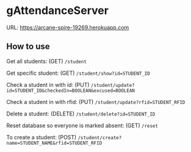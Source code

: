 # gAttendanceServer

URL: https://arcane-spire-19269.herokuapp.com

## How to use

Get all students: (GET) ```/student```

Get specific student: (GET) ```/student/show?id=STUDENT_ID```

Check a student in with id: (PUT) ```/student/update?id=STUDENT_ID&checkedIn=BOOLEAN&excused=BOOLEAN```

Check a student in with rfid: (PUT) ```/student/update?rfid=STUDENT_RFID```

Delete a student: (DELETE) ```/student/delete?id=STUDENT_ID```

Reset database so everyone is marked absent: (GET) ```/reset```

To create a student: (POST) ```/student/create?name=STUDENT_NAME&rfid=STUDENT_RFID```
